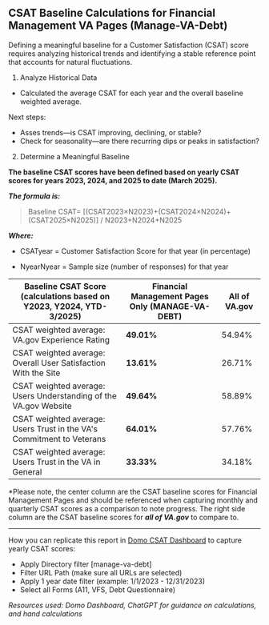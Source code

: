 ## CSAT Baseline Calculations for Financial Management VA Pages (Manage-VA-Debt)


Defining a meaningful baseline for a Customer Satisfaction (CSAT) score requires analyzing historical trends and identifying a stable reference point that accounts for natural fluctuations. 
1. Analyze Historical Data

- Calculated the average CSAT for each year and the overall baseline weighted average.

Next steps: 

- Asses trends—is CSAT improving, declining, or stable?
- Check for seasonality—are there recurring dips or peaks in satisfaction?

2. Determine a Meaningful Baseline

**The baseline CSAT scores have been defined based on yearly CSAT scores for years 2023, 2024, and 2025 to date (March 2025).**

***The formula is:***

> Baseline CSAT= [(CSAT2023​×N2023​)+(CSAT2024​×N2024​)+(CSAT2025​×N2025​)​] / N2023​+N2024​+N2025​

***Where:*** 

-   CSATyear​  = Customer Satisfaction Score for that year (in percentage)
    
-   NyearNyear​  = Sample size (number of responses) for that year

|  Baseline CSAT Score (calculations based on Y2023, Y2024, YTD-3/2025) | Financial Management Pages Only (MANAGE-VA-DEBT) | All of VA.gov |
|--|--|--|
|CSAT weighted average: VA.gov Experience Rating  | **49.01%** | 54.94% |
|CSAT weighted average: Overall User Satisfaction With the Site  | **13.61%** | 26.71% |
|CSAT weighted average: Users Understanding of the VA.gov Website  | **49.64%** | 58.89% |
|CSAT weighted average: Users Trust in the VA's Commitment to Veterans  | **64.01%** | 57.76% |
|CSAT weighted average: Users Trust in the VA in General  | **33.33%** | 34.18% |


*Please note, the center column are the CSAT baseline scores for Financial Management Pages and should be referenced when capturing monthly and quarterly CSAT scores as a comparison to note progress. The right side column are the CSAT baseline scores for ***all of VA.gov*** to compare to. 

*** 

How you can replicate this report in [Domo CSAT Dashboard](https://va-gov.domo.com/page/1545882322?userId=402957409) to capture yearly CSAT scores:

- Apply Directory filter [manage-va-debt]
- Filter URL Path (make sure all URLs are selected)
- Apply 1 year date filter (example: 1/1/2023 - 12/31/2023)
- Select all Forms (A11, VFS, Debt Questionnaire)

*Resources used: Domo Dashboard, ChatGPT for guidance on calculations, and hand calculations* 

